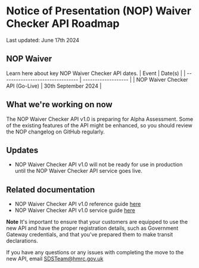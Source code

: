 # Notice of Presentation (NOP) Waiver Checker API Roadmap
Last updated: June 17th 2024

## NOP Waiver
Learn here about key NOP Waiver Checker API dates.
| Event                            | Date(s)             |
| -------------------------------- | ------------------- |
| NOP Waiver Checker API (Go-Live) | 30th September 2024 |

## What we're working on now
The NOP Waiver Checker API v1.0 is preparing for Alpha Assessment. Some of the existing features of the API might be enhanced, so you should review the NOP changelog on GitHub regularly.

## Updates
- NOP Waiver Checker API v1.0 will not be ready for use in production until the NOP Waiver Checker API service goes live.

## Related documentation
- NOP Waiver Checker API v1.0 reference guide [here](api-documentation/docs/api/service/uknw-auth-checker-api/1.0 )
- NOP Waiver Checker API v1.0 service guide [here]()

**Note** It's important to ensure that your customers are equipped to use the new API and have the proper registration details, such as Government Gateway credentials, and that you've prepared them to make transit declarations.

If you have any questions or any issues with completing the move to the new API, email [SDSTeam@hmrc.gov.uk](mailto:SDSTeam@hmrc.gov.uk)